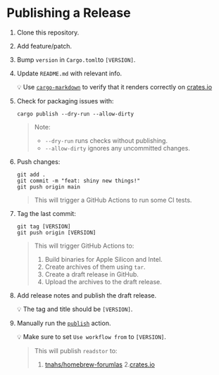# Publishing a Release

1. Clone this repository.
2. Add feature/patch.
3. Bump `version` in `Cargo.toml`to `[VERSION]`.
4. Update `README.md` with relevant info.

   💡 Use [`cargo-markdown`](https://crates.io/crates/cargo-markdown) to verify
   that it renders correctly on [crates.io](https://crates.io)

5. Check for packaging issues with:

   ```console
   cargo publish --dry-run --allow-dirty
   ```

   > Note:
   >
   > - `--dry-run` runs checks without publishing.
   > - `--allow-dirty` ignores any uncommitted changes.

6. Push changes:

   ```console
   git add .
   git commit -m "feat: shiny new things!"
   git push origin main
   ```

   > This will trigger a GitHub Actions to run some CI tests.

7. Tag the last commit:

   ```console
   git tag [VERSION]
   git push origin [VERSION]
   ```

   > This will trigger GitHub Actions to:
   >
   > 1. Build binaries for Apple Silicon and Intel.
   > 2. Create archives of them using `tar`.
   > 3. Create a draft release in GitHub.
   > 4. Upload the archives to the draft release.

8. Add release notes and publish the draft release.

   💡 The tag and title should be `[VERSION]`.

9. Manually run the
   [`publish`](https://github.com/tnahs/readstor/actions/workflows/publish.yml)
   action.

   💡 Make sure to set `Use workflow from` to `[VERSION]`.

   > This will publish `readstor` to:
   >
   > 1. [tnahs/homebrew-forumlas](https://github.com/tnahs/homebrew-forumlas) 2.[crates.io](https://crates.io)
